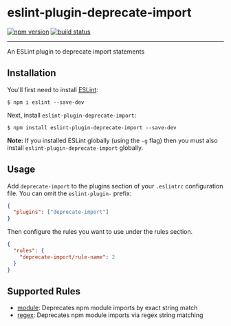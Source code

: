 # eslint-plugin-deprecate-import

[![npm version](https://badge.fury.io/js/eslint-plugin-deprecate-import.svg)](https://www.npmjs.com/package/eslint-plugin-deprecate-import)
[![build status](https://travis-ci.org/findmypast-oss/eslint-plugin-deprecate-import.svg?branch=master)](https://travis-ci.org/findmypast-oss/eslint-plugin-deprecate-import)

---

An ESLint plugin to deprecate import statements

## Installation

You'll first need to install [ESLint](http://eslint.org):

```
$ npm i eslint --save-dev
```

Next, install `eslint-plugin-deprecate-import`:

```
$ npm install eslint-plugin-deprecate-import --save-dev
```

**Note:** If you installed ESLint globally (using the `-g` flag) then you must
also install `eslint-plugin-deprecate-import` globally.

## Usage

Add `deprecate-import` to the plugins section of your `.eslintrc` configuration
file. You can omit the `eslint-plugin-` prefix:

```json
{
  "plugins": ["deprecate-import"]
}
```

Then configure the rules you want to use under the rules section.

```json
{
  "rules": {
    "deprecate-import/rule-name": 2
  }
}
```

## Supported Rules

- [module](./docs/rules/module.md): Deprecates npm module imports by exact
  string match
- [regex](./docs/rules/regex.md): Deprecates npm module imports via regex string
  matching
